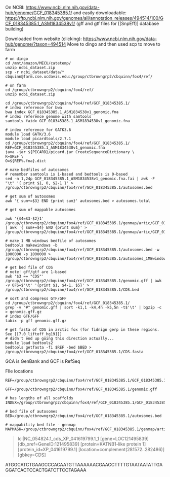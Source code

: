 On NCBI: https://www.ncbi.nlm.nih.gov/data-hub/genome/GCF_018345385.1/
and easily downloadable: https://ftp.ncbi.nlm.nih.gov/genomes/all/annotation_releases/494514/100/GCF_018345385.1_ASM1834538v1/ (gff and gtf files for [[SnpEff]] database building)

Downloaded from website (clicking): https://www.ncbi.nlm.nih.gov/data-hub/genome/?taxon=494514
Move to dingo and then used scp to move to farm
```
# on dingo
cd /mnt/amazon/MECU/catetemp/
unzip ncbi_dataset.zip 
scp -r ncbi_dataset/data/* cbquinn@farm.cse.ucdavis.edu:/group/ctbrowngrp2/cbquinn/fox4/ref/

# on farm
cd /group/ctbrowngrp2/cbquinn/fox4/ref/
unzip ncbi_dataset.zip

cd /group/ctbrowngrp2/cbquinn/fox4/ref/GCF_018345385.1/
# index reference for bwa
bwa index GCF_018345385.1_ASM1834538v1_genomic.fna
# index reference genome with samtools
samtools faidx GCF_018345385.1_ASM1834538v1_genomic.fna

# index reference for GATK3.6
module load GATK/3.6
module load picardtools/2.7.1
cd /group/ctbrowngrp2/cbquinn/fox4/ref/GCF_018345385.1/
REF=GCF_018345385.1_ASM1834538v1_genomic.fna
java -jar ${PICARD}/picard.jar CreateSequenceDictionary \
R=$REF \
O=${REF%.fna}.dict

# make bedfiles of autosomes
# remember samtools is 1-based and bedtools is 0-based
sed -n 1,24p GCF_018345385.1_ASM1834538v1_genomic.fna.fai | awk -F "\t" '{ print $1, 0, $2-1 }' > /group/ctbrowngrp2/cbquinn/fox4/ref/GCF_018345385.1/autosomes.bed

# get sum of autosomes
awk '{ sum+=$3} END {print sum}' autosomes.bed > autosomes.total

# get sum of mappable autosomes

awk '{$4=$3-$2}1' /group/ctbrowngrp2/cbquinn/fox4/ref/GCF_018345385.1/genmap/artic/GCF_018345385.1_ASM1834538v1_genomic_E2_high_mapability_mask.bed | awk '{ sum+=$4} END {print sum}' > /group/ctbrowngrp2/cbquinn/fox4/ref/GCF_018345385.1/genmap/artic/GCF_018345385.1_ASM1834538v1_genomic_E2_high_mapability_mask.total

# make 1 MB windows bedfile of autosomes
bedtools makewindows -b /group/ctbrowngrp2/cbquinn/fox4/ref/GCF_018345385.1/autosomes.bed -w 1000000 -s 1000000 > /group/ctbrowngrp2/cbquinn/fox4/ref/GCF_018345385.1/autosomes_1MBwindows.bed

# get bed file of CDS
# note! gff/gtf are 1-based
awk '$3 == "CDS"' /group/ctbrowngrp2/cbquinn/fox4/ref/GCF_018345385.1/genomic.gff | awk -v OFS=$'\t' '{print $1, $4-1, $5}' > /group/ctbrowngrp2/cbquinn/fox4/ref/GCF_018345385.1/CDS.bed

# sort and compress GTF/GFF
cd /group/ctbrowngrp2/cbquinn/fox4/ref/GCF_018345385.1/
grep -v "#" genomic.gff | sort -k1,1 -k4,4n -k5,5n -t$'\t' | bgzip -c > genomic.gff.gz
# index GTF/GFF 
tabix -p gff genomic.gff.gz

# get fasta of CDS in arctic fox (for fidnign gerp in these regions. See [[7.0_liftoff_hg19]])
# didn't end up going this direction actually...
module load bedtools2
bedtools getfasta -fi $REF -bed $BED > /group/ctbrowngrp2/cbquinn/fox4/ref/GCF_018345385.1/CDS.fasta
```
GCA is GenBank and GCF is RefSeq



FIle locations
```
REF=/group/ctbrowngrp2/cbquinn/fox4/ref/GCF_018345385.1/GCF_018345385.1_ASM1834538v1_genomic.fna

GFF=/group/ctbrowngrp2/cbquinn/fox4/ref/GCF_018345385.1/genomic.gff

# has lengths of all scaffolds
INDEX=/group/ctbrowngrp2/cbquinn/fox4/ref/GCF_018345385.1/GCF_018345385.1_ASM1834538v1_genomic.fna.fai

# bed file of autosomes
BED=/group/ctbrowngrp2/cbquinn/fox4/ref/GCF_018345385.1/autosomes.bed

# mappability bed file - genmap
MAPMASK=/group/ctbrowngrp2/cbquinn/fox4/ref/GCF_018345385.1/genmap/artic/GCF_018345385.1_ASM1834538v1_genomic_E2_high_mapability_mask.bed
```

>lcl|NC_054824.1_cds_XP_041619799.1_1 [gene=LOC121495839] [db_xref=GeneID:121495839] [protein=KATNB1-like protein 1] [protein_id=XP_041619799.1] [location=complement(281572..282486)] [gbkey=CDS]

ATGGCATCTGAAGCCCACAATGTTAAAAAACGAACCTTTTGTAATAATATTGAGGATCACTCCACTGATCTTCCTAGAAA